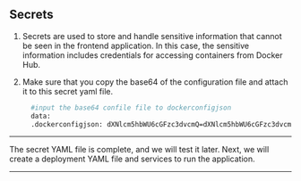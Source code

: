 ## Secrets

1. Secrets are used to store and handle sensitive information that cannot be seen in the frontend application. In this case, the sensitive information includes credentials for accessing containers from Docker Hub.

2. Make sure that you copy the base64 of the configuration file and attach it to this secret yaml file.

    ```bash
      #input the base64 confile file to dockerconfigjson
      data:
      .dockerconfigjson: dXNlcm5hbWU6cGFzc3dvcmQ=dXNlcm5hbWU6cGFzc3dvcmQ=dXNlcm5hbWU6cGFzc3dvcmQ=
    ```

---

The secret YAML file is complete, and we will test it later. Next, we will create a deployment YAML file and services to run the application.

---